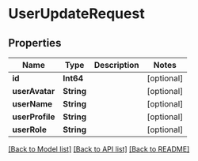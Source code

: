 # UserUpdateRequest

## Properties
Name | Type | Description | Notes
------------ | ------------- | ------------- | -------------
**id** | **Int64** |  | [optional] 
**userAvatar** | **String** |  | [optional] 
**userName** | **String** |  | [optional] 
**userProfile** | **String** |  | [optional] 
**userRole** | **String** |  | [optional] 

[[Back to Model list]](../README.md#documentation-for-models) [[Back to API list]](../README.md#documentation-for-api-endpoints) [[Back to README]](../README.md)


